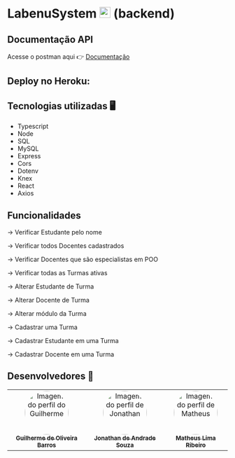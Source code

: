 # LabenuSystem <img src="https://notion-emojis.s3-us-west-2.amazonaws.com/prod/svg-twitter/1f3eb.svg" width="25"> (backend)

## Documentação API
 Acesse o postman aqui 👉 [Documentação](https://documenter.getpostman.com/view/18676403/Uyxoi4WH)

## Deploy no Heroku:





## Tecnologias utilizadas 🖥️
- Typescript
- Node
- SQL
- MySQL
- Express
- Cors
- Dotenv
- Knex
- React
- Axios


## Funcionalidades 

 → Verificar Estudante pelo nome 

 → Verificar todos Docentes cadastrados

 → Verificar Docentes que são especialistas em POO    

 → Verificar todas as Turmas ativas

 → Alterar Estudante de Turma
    
 → Alterar Docente de Turma
    
 → Alterar módulo da Turma

 → Cadastrar uma Turma

 → Cadastrar Estudante em uma Turma
    
 → Cadastrar Docente em uma Turma
 
 ## Desenvolvedores 🤖

<table>
  <tr>
  <td align="center"><a href="https://github.com/FIXER3600">
     <img src="https://avatars.githubusercontent.com/u/47544503?v=4" style="border-radius: 50%" width="100px" alt="Imagem do perfil do Guilherme"/>
   <br/>
    <sub><b>Guilherme de Oliveira Barros</b></sub>
        <td align="center"><a href="https://github.com/sjonatask">
        <img src="https://avatars.githubusercontent.com/u/89224747?v=4" style="border-radius: 50%" width="100px" alt="Imagem do perfil de Jonathan">
          <br/>
    <sub><b>Jonathan de Andrade Souza</b></sub>
    <br />
  <td align="center"><a href="https://github.com/mdmath15">
    <img src="https://avatars.githubusercontent.com/u/86062294?v=4" style="border-radius: 50%" width="100px" alt="Imagem do perfil de Matheus" />
      <br />
    <sub><b>Matheus Lima Ribeiro</b></sub>
</table>
    

